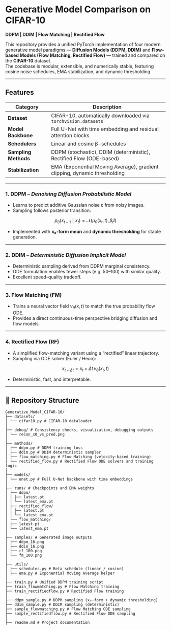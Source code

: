 # Generative Model Comparison on CIFAR-10  
**DDPM | DDIM | Flow Matching | Rectified Flow**

This repository provides a unified PyTorch implementation of four modern generative model paradigms — **Diffusion Models (DDPM, DDIM)** and **Flow-based Models (Flow Matching, Rectified Flow)** — trained and compared on the **CIFAR-10** dataset.  
The codebase is modular, extensible, and numerically stable, featuring cosine noise schedules, EMA stabilization, and dynamic thresholding.

---

## Features

| Category | Description |
|-----------|-------------|
| **Dataset** | CIFAR-10, automatically downloaded via `torchvision.datasets` |
| **Model Backbone** | Full U-Net with time embedding and residual attention blocks |
| **Schedulers** | Linear and cosine β-schedules |
| **Sampling Methods** | DDPM (stochastic), DDIM (deterministic), Rectified Flow (ODE-based) |
| **Stabilization** | EMA (Exponential Moving Average), gradient clipping, dynamic thresholding |

---

### 1. **DDPM** – *Denoising Diffusion Probabilistic Model*
- Learns to predict additive Gaussian noise ε from noisy images.
- Sampling follows posterior transition:

$$
p_\theta(x_{t-1} \mid x_t) = \mathcal{N}\big(\mu_\theta(x_t, t), \tilde{\beta}_t I \big)
$$

- Implemented with **x₀-form mean** and **dynamic thresholding** for stable generation.

---

### 2. **DDIM** – *Deterministic Diffusion Implicit Model*
- Deterministic sampling derived from DDPM marginal consistency.
- ODE formulation enables fewer steps (e.g. 50–100) with similar quality.
- Excellent speed–quality tradeoff.

---

### 3. **Flow Matching (FM)**
- Trains a neural vector field $v_\theta(x, t)$ to match the true probability flow ODE.
- Provides a direct continuous-time perspective bridging diffusion and flow models.

---

### 4. **Rectified Flow (RF)**
- A simplified flow-matching variant using a “rectified” linear trajectory.
- Sampling via ODE solver (Euler / Heun):

$$
x_{t+\Delta t} = x_t + \Delta t \, v_\theta(x_t, t)
$$

- Deterministic, fast, and interpretable.


---

## 🧩 Repository Structure
```text
Generative_Model_CIFAR-10/
├── datasets/
│ └── cifar10.py # CIFAR-10 dataloader
│
├── debug/ # Consistency checks, visualization, debugging outputs
│ └── recon_x0_vs_pred.png
│
├── methods/
│ ├── ddpm.py # DDPM training loss
│ ├── ddim.py # DDIM deterministic sampler
│ ├── flow_matching.py # Flow Matching (velocity-based training)
│ └── rectified_flow.py # Rectified Flow ODE solvers and training logic
│
├── models/
│ └── unet.py # Full U-Net backbone with time embeddings
│
├── runs/ # Checkpoints and EMA weights
│ ├── ddpm/
│ │ ├── latest.pt
│ │ └── latest_ema.pt
│ ├── rectified_flow/
│ │ ├── latest.pt
│ │ └── latest_ema.pt
│ └── flow_matching/
│ ├── latest.pt
│ └── latest_ema.pt
│
├── samples/ # Generated image outputs
│ ├── ddpm_16.png
│ ├── ddim_16.png
│ ├── rf_100.png
│ └── fm_100.png
│
├── utils/
│ ├── schedules.py # Beta schedule (linear / cosine)
│ ├── ema.py # Exponential Moving Average helper
│
├── train.py # Unified DDPM training script
├── train_flowmatching.py # Flow Matching training
├── train_rectifiedflow.py # Rectified Flow training
│
├── ddpm_sample.py # DDPM sampling (x₀-form + dynamic thresholding)
├── ddim_sample.py # DDIM sampling (deterministic)
├── sample_flowmatching.py # Flow Matching ODE sampling
├── sample_rectifiedflow.py # Rectified Flow ODE sampling
│
├── readme.md # Project documentation



